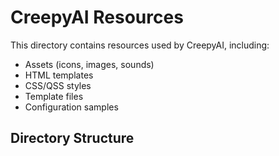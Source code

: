 # CreepyAI Resources

This directory contains resources used by CreepyAI, including:

- Assets (icons, images, sounds)
- HTML templates
- CSS/QSS styles
- Template files
- Configuration samples

## Directory Structure

